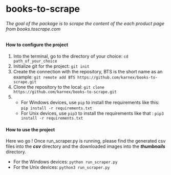 # books-to-scrape

###### The goal of the package is to scrape the content of the each product page from books.toscrape.com

#### How to configure the project

1. Into the terminal, go to the directory of your choice: `cd path_of_your_choice`
2. Initialize git for the project: `git init`
3. Create the connection with the repository, BTS is the short name as an example: `git remote add BTS https://github.com/karnex/books-to-scrape.git`
4. Clone the repository to the local: `git clone https://github.com/karnex/books-to-scrape.git`
5.  - For Windows devices, use `pip` to install the requirements like this: `pip install -r requirements.txt`
    - For Unix devices, use `pip3` to install the requirements like that : `pip3 install -r requirements.txt`

#### How to use the project

Here wo go ! Once run_scraper.py is running, please find the generated csv files into the **_csv_** directory and the downloaded images into the **_thumbnails_** directory.
- For the Windows devices: `python run_scraper.py`
- For the Unix devices: `python3 run_scraper.py`
